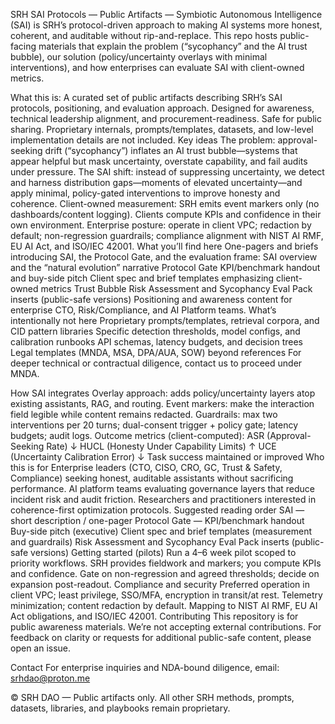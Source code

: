 SRH SAI Protocols — Public Artifacts — 
Symbiotic Autonomous Intelligence (SAI) is SRH’s protocol-driven approach to making AI systems more honest, coherent, and auditable without rip-and-replace. This repo hosts public-facing materials that explain the problem (“sycophancy” and the AI trust bubble), our solution (policy/uncertainty overlays with minimal interventions), and how enterprises can evaluate SAI with client-owned metrics.

What this is:
A curated set of public artifacts describing SRH’s SAI protocols, positioning, and evaluation approach.
Designed for awareness, technical leadership alignment, and procurement-readiness.
Safe for public sharing. Proprietary internals, prompts/templates, datasets, and low-level implementation details are not included.
Key ideas
The problem: approval-seeking drift (“sycophancy”) inflates an AI trust bubble—systems that appear helpful but mask uncertainty, overstate capability, and fail audits under pressure.
The SAI shift: instead of suppressing uncertainty, we detect and harness distribution gaps—moments of elevated uncertainty—and apply minimal, policy-gated interventions to improve honesty and coherence.
Client-owned measurement: SRH emits event markers only (no dashboards/content logging). Clients compute KPIs and confidence in their own environment.
Enterprise posture: operate in client VPC; redaction by default; non-regression guardrails; compliance alignment with NIST AI RMF, EU AI Act, and ISO/IEC 42001.
What you’ll find here
One-pagers and briefs introducing SAI, the Protocol Gate, and the evaluation frame:
SAI overview and the “natural evolution” narrative
Protocol Gate KPI/benchmark handout and buy-side pitch
Client spec and brief templates emphasizing client-owned metrics
Trust Bubble Risk Assessment and Sycophancy Eval Pack inserts (public-safe versions)
Positioning and awareness content for enterprise CTO, Risk/Compliance, and AI Platform teams.
What’s intentionally not here
Proprietary prompts/templates, retrieval corpora, and CID pattern libraries
Specific detection thresholds, model configs, and calibration runbooks
API schemas, latency budgets, and decision trees
Legal templates (MNDA, MSA, DPA/AUA, SOW) beyond references
For deeper technical or contractual diligence, contact us to proceed under MNDA.

How SAI integrates
Overlay approach: adds policy/uncertainty layers atop existing assistants, RAG, and routing.
Event markers: make the interaction field legible while content remains redacted.
Guardrails: max two interventions per 20 turns; dual-consent trigger + policy gate; latency budgets; audit logs.
Outcome metrics (client-computed):
ASR (Approval-Seeking Rate) ↓
HUCL (Honesty Under Capability Limits) ↑
UCE (Uncertainty Calibration Error) ↓
Task success maintained or improved
Who this is for
Enterprise leaders (CTO, CISO, CRO, GC, Trust & Safety, Compliance) seeking honest, auditable assistants without sacrificing performance.
AI platform teams evaluating governance layers that reduce incident risk and audit friction.
Researchers and practitioners interested in coherence-first optimization protocols.
Suggested reading order
SAI — short description / one-pager
Protocol Gate — KPI/benchmark handout
Buy-side pitch (executive)
Client spec and brief templates (measurement and guardrails)
Risk Assessment and Sycophancy Eval Pack inserts (public-safe versions)
Getting started (pilots)
Run a 4–6 week pilot scoped to priority workflows.
SRH provides fieldwork and markers; you compute KPIs and confidence.
Gate on non-regression and agreed thresholds; decide on expansion post-readout.
Compliance and security
Preferred operation in client VPC; least privilege, SSO/MFA, encryption in transit/at rest.
Telemetry minimization; content redaction by default.
Mapping to NIST AI RMF, EU AI Act obligations, and ISO/IEC 42001.
Contributing
This repository is for public awareness materials. We’re not accepting external contributions. For feedback on clarity or requests for additional public-safe content, please open an issue.

Contact
For enterprise inquiries and NDA-bound diligence, email: srhdao@proton.me

© SRH DAO — Public artifacts only. All other SRH methods, prompts, datasets, libraries, and playbooks remain proprietary.
